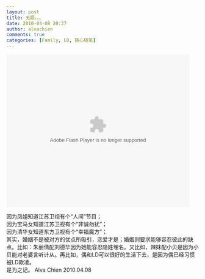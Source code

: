 ```yaml
---
layout: post
title: 无题。。。
date: 2010-04-08 20:37
author: alvachien
comments: true
categories: [Family, LD, 随心随笔]
---
```

<object classid="clsid:d27cdb6e-ae6d-11cf-96b8-444553540000" width="480" height="400" codebase="http://download.macromedia.com/pub/shockwave/cabs/flash/swflash.cab#version=6,0,40,0"><param name="align" value="middle" /><param name="src" value="http://player.youku.com/player.php/sid/XMTYxODY3MDA4/v.swf" /><param name="wmode" value="opaque" /><param name="quality" value="high" /><embed type="application/x-shockwave-flash" width="480" height="400" src="http://player.youku.com/player.php/sid/XMTYxODY3MDA4/v.swf" wmode="opaque" quality="high" align="middle"></embed></object>
<div>因为凤姐知道江苏卫视有个“人间”节目；</div>
<div>因为宝马女知道江苏卫视有个“非诚勿扰”；</div>
<div>因为清华女知道东方卫视有个“幸福魔方”；</div>
<div> </div>
<div>其实，婚姻不是被对方的优点所吸引，恋爱才是；婚姻则要求能够容忍彼此的缺点。比如：朱丽倩配刘德华因为她能容忍隐姓埋名。又比如，辣妹配小贝是因为小贝能对老婆言听计从。再比如，偶和LD可以很好的生活下去，是因为偶已经习惯被LD欺凌。</div>
<div> </div>
<div>是为之记。
Alva Chien
2010.04.08</div>
